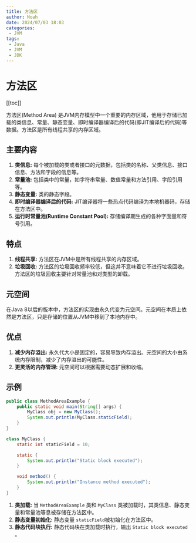 ```yaml
---
title: 方法区
author: Noah
date: 2024/07/03 18:03
categories: 
 - JVM
tags:
 - Java
 - JVM
 - JDK
---
```


# 方法区

[[toc]]

方法区(Method Area) 是JVM内存模型中一个重要的内存区域，他用于存储已加载的类信息、常量、静态变量、即时编译器编译后的代码(即JIT编译后的代码)等数据。方法区是所有线程共享的内存区域。

## 主要内容

1. **类信息:** 每个被加载的类或者接口的元数据，包括类的名称、父类信息、接口信息、方法和字段的信息等。
2. **常量池:** 包括类中的常量，如字符串常量、数值常量和方法引用、字段引用等。
3. **静态变量:** 类的静态字段。
4. **即时编译器编译后的代码:** JIT编译器将一些热点代码编译为本地机器码，存储在方法区中。
5. **运行时常量池(Runtime Constant Pool):** 存储编译期生成的各种字面量和符号引用。 

## 特点

1. **线程共享:** 方法区在JVM中是所有线程共享的内存区域。
2. **垃圾回收:** 方法区的垃圾回收频率较低，但这并不意味着它不进行垃圾回收。方法区的垃圾回收主要针对常量池和对类型的卸载。

## 元空间

在Java 8以后的版本中，方法区的实现由永久代变为元空间。元空间在本质上依然是方法区，只是存储的位置从JVM中移到了本地内存中。

## 优点

1. **减少内存溢出:** 永久代大小是固定的，容易导致内存溢出。元空间的大小由系统内存限制，减少了内存溢出的可能性。
2. **更灵活的内存管理:** 元空间可以根据需要动态扩展和收缩。

## 示例

```java
public class MethodAreaExample {
    public static void main(String[] args) {
        MyClass obj = new MyClass();
        System.out.println(MyClass.staticField);
    }
}

class MyClass {
    static int staticField = 10;

    static {
        System.out.println("Static block executed");
    }

    void method() {
        System.out.println("Instance method executed");
    }
}

```

1. **类加载:** 当 `MethodAreaExample` 类和 `MyClass` 类被加载时，其类信息、静态变量和常量池等息被存储在方法区中。
2. **静态变量初始化:** 静态变量 `staticField`被初始化在方法区中。
3. **静态代码块执行:** 静态代码块在类加载时执行，输出 `Static block executed` 。